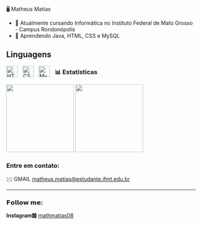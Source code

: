🖥 Matheus Matias

- 🔭 Atualmente cursando Informática no Instituto Federal de Mato Grosso - Campus Rondonópolis
- 🌱 Aprendendo Java, HTML, CSS e MySQL

## Linguagens
<img 
    align="left" 
    alt="HTML"
    title="HTML" 
    width="30px" 
    style="padding-right: 10px;" 
    src="https://cdn.jsdelivr.net/gh/devicons/devicon@latest/icons/html5/html5-original.svg" 
/>
<img 
    align="left" 
    alt="CSS" 
    title="CSS"
    width="30px" 
    style="padding-right: 10px;" 
    src="https://cdn.jsdelivr.net/gh/devicons/devicon@latest/icons/css3/css3-original.svg" 
/>
  <img 
    align="left" 
    alt="MySQL" 
    title="MySQL"
    width="30px" 
    style="padding-right: 10px;" 
    src="https://cdn.jsdelivr.net/gh/devicons/devicon@latest/icons/mysql/mysql-original.svg"
/>

### 📊 Estatísticas

<div align="left">
  <img height="180em" src="https://github-readme-stats.vercel.app/api?username=Matheus-Matias08&show_icons=true&theme=tokyonight"/>
  <img height="180em" src="https://github-readme-stats.vercel.app/api/top-langs/?username=Matheus-Matias08&layout=compact&theme=tokyonight"/>
</div>

### Entre em contato: <br/>
🖂 GMAIL matheus.matias@estudante.ifmt.edu.br <br/>



---
### 𝗙𝗼𝗹𝗹𝗼𝘄 𝗺𝗲: <BR/>
𝐈𝐧𝐬𝐭𝐚𝐠𝐫𝐚𝐦🅾 
[mathmatias08](https://www.instagram.com/mathmatias08)
